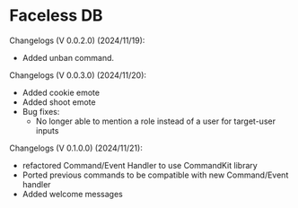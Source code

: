 # Faceless DB 

Changelogs (V 0.0.2.0) (2024/11/19): 
 - Added unban command.

Changelogs (V 0.0.3.0) (2024/11/20):
 - Added cookie emote
 - Added shoot emote
 - Bug fixes:
    - No longer able to mention a role instead of a user for target-user inputs

Changelogs (V 0.1.0.0) (2024/11/21):
- refactored Command/Event Handler to use CommandKit library
- Ported previous commands to be compatible with new Command/Event handler
- Added welcome messages
